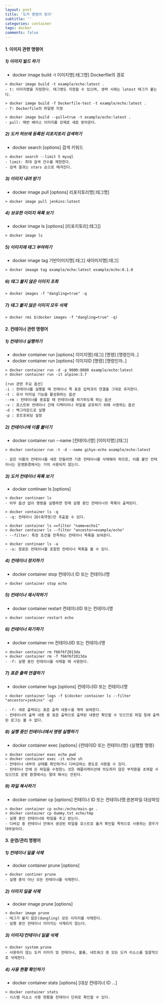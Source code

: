 ```yaml
---
layout: post
title: '도커 명령어 정리'
subtitle: ''
categories: container
tags: docker
comments: false
---
```


#### **1. 이미지 관련 명령어** ####

##### **1) 이미지 빌드 하기**  #####
* docker image build -t 이미지명[:태그명] Dockerfile의 경로  

```
> docker image build -t example/echo:latest .
- t: 이미지명을 지정한다. 태그명도 지정할 수 있으며, 생략 시에는 latest 태그가 붙는다. 

> docker iamge build -f Dockerfile-test -t example/echo:latest .
- f: Dockerfile의 파일명 지정 

> docker image build --pull=true -t example/echo:latest .
- pull: 매번 베이스 이미지를 강제로 새로 받아온다. 
```

##### **2) 도커 허브에 등록된 리포지토리 검색하기** #####
* docker search [options] 검색 키워드

```
> docker search --limit 5 mysql
- limit: 최대 검색 건수를 제한한다.
- 검색 결과는 stars 순으로 매겨진다. 
```

##### **3) 이미지 내려 받기** #####
* docker image pull [options] 리포지토리명[:태그명]

```
> docker image pull jenkins:latest
```

##### **4) 보유한 이미지 목록 보기** #####
* docker image ls [options] [리포지토리[:태그]]

```
> docker image ls
```

##### **5) 이미지에 태그 부여하기** #####
* docker image tag 기반이미지명[:태그] 새이미지명[:태그]

```
> docker imaage tag example/echo:latest example/echo:0.1.0
```

##### **6) 태그 붙지 않은 이미지 조회** #####

```
> docker images -f "dangling=true" -q
```
##### **7) 태그 붙지 않은 이미지 모두 삭제** #####

```
> docker rmi $(docker images -f "dangling=true" -q)
```

#### **2. 컨테이너 관련 명령어** ####

##### **1) 컨테이너 실행하기**  #####
* docker container run [options] 이미지명[:태그] [명령] [명령인자..]  
* docker container run [options] 이미지ID [명령] [명령인자..]  

```
> docker container run -d -p 9000:8080 example/echo:latest
> docker container run -it alpine:3.7

[run 관련 주요 옵션]
-i : 컨테이너를 실행할 때 컨테이너 쪽 표준 입력과의 연결을 그대로 유지한다.
-t : 유사 터미널 기능을 활성화하는 옵션
--rm : 컨테이너를 종료할 때 컨테이너를 파기하도록 하는 옵션
-v : 호스트와 컨테이너 간에 디렉터리나 파일을 공유하기 위해 사용하는 옵션
-d : 백그라운드로 실행
-p : 포트포워딩 설정
```

##### **2) 컨테이너에 이름 붙이기**  #####
* docker container run --name [컨테이너명] [이미지명]:[태그]  

```
> docker container run -t -d --name gihyo-echo example/echo:latest

- 같은 이름의 컨테이너를 새로 만들려면 기존 컨테이너를 삭제해야 하므로, 이름 붙인 컨테이너는 운영환경에서는 거의 사용되지 않는다. 
```


##### **3) 도커 컨테이너 목록 보기** #####
* docker continaer ls [options]

```
> docker continaer ls
- 아무 옵션 없이 명령을 실행하면 현재 실행 중인 컨테이너의 목록이 출력된다. 

> docker container ls -q
- -q: 컨테이너 ID(축약형)만 추출할 수 있다. 

> docker container ls ==filter "name=echo1"
> docker container ls --filter "ancestor=example/echo"
- --filter: 특정 조건을 만족하는 컨테이너 목록을 보여준다. 

> docker continaer ls -a
- -a: 정료된 컨테이너를 포함한 컨테이너 목록을 볼 수 있다. 
```

##### **4) 컨테이너 정지하기** #####
* docker container stop 컨테이너 ID 또는 컨테이너명

```
> docker container stop echo
```

##### **5) 컨테이너 재시작하기** #####
* docker container restart 컨테이너ID 또는 컨테이너명

```
> docker container restart echo
```

##### **6) 컨테이너 파기하기** #####
* docker container rm 컨테이너ID 또는 컨테이너명

```
> docker container rm f66f6f2013da
> docker container rm -f f66f6f2013da
- -f: 실행 중인 컨테이너를 삭제할 때 사용한다. 
```

##### **7) 표준 출력 연결하기** #####
* docker container logs [options] 컨테이너ID 또는 컨테이너명

```
> docker container logs -f $(docker container ls --filter "ancestor=jenkins" -q)

- -f: 새로 출력되는 표준 출력 내용ㅇ을 계쏙 보여준다. 
- 컨테이너의 출력 내용 중 표준 출력으로 출력된 내용만 확인할 수 잇으므로 파일 등에 출력된 로그는 볼 수 없다. 
```

##### **8) 실행 중인 컨테이너에서 명령 실행하기** #####
* docker container exec [options] {컨테이ID 또는 컨테이너명} {실행할 명령}

```
> docker container exec echo pwd
> docker container exec -it echo sh
- 컨테이너 내부의 상태를 확인하거나 디버깅하는 용도로 사용할 수 있다.
- 컨테이너 안에 든 파일을 수정한느 것은 애플리케이션에 의도하지 않은 부작용을 초래할 수 있으므로 운영 환경에서는 절대 해서는 안된다. 
```

##### **9) 파일 복사하기** #####
* docker container cp [options] 컨테이너 ID 또는 컨테이너명:원본파일 대상파잉

```
> docker container cp echo:/echo/main.go .
> docker container cp dummy.txt echo/tmp
- 실행 중인 컨테이너와 파일을 주고 받는다. 
- 디버깅 중 컨테이너 안에서 생성된 파일을 호스트로 옮겨 확인할 목적으로 사용하는 경우가 대부분이다. 
```

#### **3. 운영/관리 명령어** ####

##### **1) 컨테이너 일괄 삭제** #####
* docker container prune [options]

```
> docker continer prune
- 실행 중이 아닌 모든 컨테이너를 삭제한다.
```

##### **2) 이미지 일괄 삭제** #####
* docker image prune [options]

```
> docker image prune
- 태그가 붙지 않은(dangling) 모든 이미지를 삭제한다. 
- 실행 중인 컨테이너 이미지는 삭제되지 않는다. 
```

##### **3) 이미지/컨테이너 일괄 삭제** #####

```
> docker system prune
- 사용하지 않는 도커 이미지 및 컨테이너, 볼륨, 네트워크 증 모든 도커 리소스를 일괄적으로 삭제한다. 
```

##### **4) 사용 현황 확인하기** #####
* docker container stats [options] [대상 컨테이너 ID ...]

```
> docker container stats 
- 시스템 리소스 사용 현황을 컨테이너 단위로 확인할 수 있다. 
```
